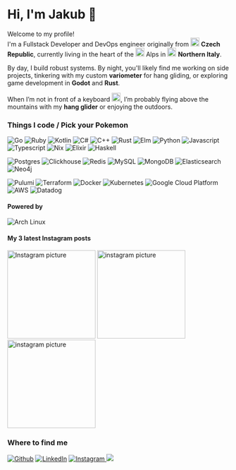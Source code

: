 <h1>Hi, I'm Jakub 👋</h1>

<p>
Welcome to my profile!<br />
I'm a Fullstack Developer and DevOps engineer originally from
<img src="https://emojis.slackmojis.com/emojis/images/1643511696/41954/czech-republic.gif?1643511696" width="20"/>
<b>Czech Republic</b>, currently living in the heart of the
<img src="https://cdn-icons-png.flaticon.com/128/9140/9140319.png" width="20"/> Alps in
<img src="https://cdn-icons-png.flaticon.com/128/3373/3373278.png" width="20"/>
<b>Northern Italy</b>.<br />

By day, I build robust systems. By night, you'll likely find me working on side projects,
tinkering with my custom <b>variometer</b> for hang gliding, or exploring game development in <b>Godot</b> and <b>Rust</b>.<br />

When I’m not in front of a keyboard
<img src="https://emojis.slackmojis.com/emojis/images/1643514532/5264/coding.gif?1643514532" width="20"/>,
I’m probably flying above the mountains with my <b>hang glider</b> or enjoying the outdoors.<br />
</p>
<h3>Things I code / Pick your Pokemon</h3>
<p>
<p>
    <img alt="Go" src="https://img.shields.io/badge/go-%2300ADD8.svg?style=for-the-badge&logo=go&logoColor=white" />
    <img alt="Ruby" src="https://img.shields.io/badge/ruby-%23CC342D.svg?style=for-the-badge&logo=ruby&logoColor=white" />
    <img alt="Kotlin" src="https://img.shields.io/badge/kotlin-%237F52FF.svg?style=for-the-badge&logo=kotlin&logoColor=white" />
    <img alt="C#" src="https://img.shields.io/badge/c%23-%23239120.svg?style=for-the-badge&logo=csharp&logoColor=white" />
    <img alt="C++" src="https://img.shields.io/badge/c++-%2300599C.svg?style=for-the-badge&logo=c%2B%2B&logoColor=white" />
    <img alt="Rust" src="https://img.shields.io/badge/rust-%23000000.svg?style=for-the-badge&logo=rust&logoColor=white" />
    <img alt="Elm" src="https://img.shields.io/badge/Elm-60B5CC?style=for-the-badge&logo=elm&logoColor=white" />
    <img alt="Python" src="https://img.shields.io/badge/python-3670A0?style=for-the-badge&logo=python&logoColor=ffdd54" />
    <img alt="Javascript" src="https://img.shields.io/badge/javascript-%23323330.svg?style=for-the-badge&logo=javascript&logoColor=%23F7DF1E" />
    <img alt="Typescript" src="https://img.shields.io/badge/typescript-%23007ACC.svg?style=for-the-badge&logo=typescript&logoColor=white" />
    <img alt="Nix" src="https://img.shields.io/badge/NIX-5277C3.svg?style=for-the-badge&logo=NixOS&logoColor=white" />
    <img alt="Elixir" src="https://img.shields.io/badge/elixir-%234B275F.svg?style=for-the-badge&logo=elixir&logoColor=white" />
    <img alt="Haskell" src="https://img.shields.io/badge/Haskell-5e5086?style=for-the-badge&logo=haskell&logoColor=white" />
</p>
<p>
    <img alt="Postgres" src="https://img.shields.io/badge/postgres-%23316192.svg?style=for-the-badge&logo=postgresql&logoColor=white" />
    <img alt="Clickhouse" src="https://img.shields.io/badge/ClickHouse-FFCC01?style=for-the-badge&logo=clickhouse&logoColor=white" />
    <img alt="Redis" src="https://img.shields.io/badge/redis-%23DD0031.svg?style=for-the-badge&logo=redis&logoColor=white" />
    <img alt="MySQL" src="https://img.shields.io/badge/mysql-4479A1.svg?style=for-the-badge&logo=mysql&logoColor=white" />
    <img alt="MongoDB" src="https://img.shields.io/badge/MongoDB-%234ea94b.svg?style=for-the-badge&logo=mongodb&logoColor=white" />
    <img alt="Elasticsearch" src="https://img.shields.io/badge/elasticsearch-%23005571.svg?style=for-the-badge&logo=elasticsearch&logoColor=white" />
    <img alt="Neo4j" src="https://img.shields.io/badge/Neo4j-008CC1?style=for-the-badge&logo=neo4j&logoColor=white" />
</p>
<p>
    <img alt="Pulumi" src="https://img.shields.io/badge/Pulumi-1A2F3C?style=for-the-badge&logo=pulumi&logoColor=white" />
    <img alt="Terraform" src="https://img.shields.io/badge/terraform-%235835CC.svg?style=for-the-badge&logo=terraform&logoColor=white" />
    <img alt="Docker" src="https://img.shields.io/badge/docker-%230db7ed.svg?style=for-the-badge&logo=docker&logoColor=white" />
    <img alt="Kubernetes" src="https://img.shields.io/badge/kubernetes-%23326ce5.svg?style=for-the-badge&logo=kubernetes&logoColor=white" />
    <img alt="Google Cloud Platform" src="https://img.shields.io/badge/Google Cloud-%234285F4.svg?style=for-the-badge&logo=google-cloud&logoColor=white" />
    <img alt="AWS" src="https://img.shields.io/badge/AWS-%23FF9900.svg?style=for-the-badge&logo=amazon-aws&logoColor=white" />
    <img alt="Datadog" src="https://img.shields.io/badge/datadog-%23632CA6.svg?style=for-the-badge&logo=datadog&logoColor=white" />
</p>
<h4>Powered by</h4>
<p>
    <img alt="Arch Linux" src="https://img.shields.io/badge/Arch%20Linux-1793D1?logo=arch-linux&logoColor=fff&style=for-the-badge" />
</p>
<h4>My 3 latest Instagram posts</h4>
<p><a href="https://www.instagram.com/_kubaracek_" target="_blank"><img alt="Instagram picture" width="200" src="https://s2.imginn.com/487084532_18493227829038757_3587190477034206939_n.jpg?t51.2885-15/487084532_18493227829038757_3587190477034206939_n.jpg?stp=c243.0.953.953a_dst-jpg_e15_s320x320_tt6&efg=eyJ2ZW5jb2RlX3RhZyI6ImltYWdlX3VybGdlbi4xNDQweDk1My5zZHIuZjc1NzYxLmRlZmF1bHRfaW1hZ2UifQ&_nc_ht=scontent-iad3-1.cdninstagram.com&_nc_cat=101&_nc_oc=Q6cZ2QG_mY5no27fyxgfuJ5wkL5cFuebDLTNoSYwX2pyvRnA90VG-tSSwpY9zQEeN4dc0P_HgWs_RFtarxNMsYI20WYB&_nc_ohc=XaX6j_GNlsoQ7kNvwEIQE9a&_nc_gid=ZfN-iITDmScUAdgymKT7yQ&edm=AOQ1c0wBAAAA&ccb=7-5&oh=00_AfHjMol6K7Qlhux-clJ76s8Pee8YS2H007KIJIinNw3ZNQ&oe=680675AB&_nc_sid=8b3546" /></a> <a href="https://www.instagram.com/_kubaracek_" target="_blank"><img alt="instagram picture" width="200" src="https://s2.imginn.com/486762002_18493199440038757_2533940956231935729_n.jpg?t51.2885-15/486762002_18493199440038757_2533940956231935729_n.jpg?stp=c0.280.720.720a_dst-jpg_e15_s320x320_tt6&_nc_ht=scontent-iad3-1.cdninstagram.com&_nc_cat=101&_nc_oc=Q6cZ2QG_mY5no27fyxgfuJ5wkL5cFuebDLTNoSYwX2pyvRnA90VG-tSSwpY9zQEeN4dc0P_HgWs_RFtarxNMsYI20WYB&_nc_ohc=0R_RsZq-PgMQ7kNvwEwV4jC&_nc_gid=ZfN-iITDmScUAdgymKT7yQ&edm=AOQ1c0wBAAAA&ccb=7-5&oh=00_AfF1okIZE5HZvGvPD3slICmN5LqJoDrjAtbS9a5sANBWfA&oe=680682B5&_nc_sid=8b3546" /></a> <a href="https://www.instagram.com/_kubaracek_" target="_blank"><img alt="instagram picture" width="200" src="https://s2.imginn.com/313602083_1083582532355010_4174011811627901768_n.jpg?t51.29350-15/313602083_1083582532355010_4174011811627901768_n.jpg?stp=c0.180.1440.1440a_dst-jpg_e35_s640x640_sh0.08_tt6&_nc_ht=scontent-iad3-2.cdninstagram.com&_nc_cat=106&_nc_oc=Q6cZ2QG_mY5no27fyxgfuJ5wkL5cFuebDLTNoSYwX2pyvRnA90VG-tSSwpY9zQEeN4dc0P_HgWs_RFtarxNMsYI20WYB&_nc_ohc=MKTmDYLXjqMQ7kNvwFIDH96&_nc_gid=ZfN-iITDmScUAdgymKT7yQ&edm=AOQ1c0wBAAAA&ccb=7-5&ig_cache_key=Mjk2MDQyMTg0NTk5MjAxMDM5Mg%3D%3D.3.c-ccb7-5&oh=00_AfFtcm0oPFF8efqDBbcJuPiLEQwOEzverniq4ngXq4PL6w&oe=68066FC6&_nc_sid=8b3546" /></a></p>
<h3>Where to find me</h3>
<p><a href="https://github.com/kubaracek" target="_blank"><img alt="Github" src="https://img.shields.io/badge/GitHub-%2312100E.svg?&style=for-the-badge&logo=Github&logoColor=white" /></a> <a href="https://www.linkedin.com/in/jakubracek" target="_blank"><img alt="LinkedIn" src="https://img.shields.io/badge/linkedin-%230077B5.svg?style=for-the-badge&logo=linkedin&logoColor=white" /></a> <a href="https://www.instagram.com/_kubaracek_" target="_blank"><img alt="Instagram" src="https://img.shields.io/badge/Instagram-%23E4405F.svg?style=for-the-badge&logo=Instagram&logoColor=white" /> </a><a href="mailto:github@jakubracek.net"><img src="https://img.shields.io/badge/Gmail-D14836?style=for-the-badge&logo=gmail&logoColor=white" /> </a>
</p>